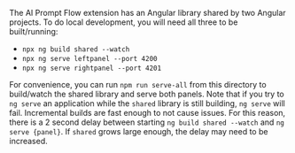 The AI Prompt Flow extension has an Angular library shared by two Angular projects. To do local development, you will need all three to be built/running:

-   `npx ng build shared --watch`
-   `npx ng serve leftpanel --port 4200`
-   `npx ng serve rightpanel --port 4201`

For convenience, you can run `npm run serve-all` from this directory to build/watch the shared library and serve both panels. Note that if you try to `ng serve` an application while the `shared` library is still building, `ng serve` will fail. Incremental builds are fast enough to not cause issues. For this reason, there is a 2 second delay between starting `ng build shared --watch` and `ng serve {panel}`. If `shared` grows large enough, the delay may need to be increased.

